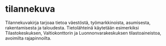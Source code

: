 # tilannekuva
Tilannekuvakirja tarjoaa tietoa väestöstä, työmarkkinoista, asumisesta, rakentamisesta ja taloudesta. Tietolähteinä käytetään esimerkiksi Tilastokeskuksen, Valtiokonttorin ja Luonnonvarakeskuksen tilastoaineistoa, avoimilta rajapinnoilta.
